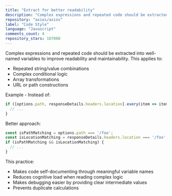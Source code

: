 ```yaml
---
title: "Extract for better readability"
description: "Complex expressions and repeated code should be extracted into well-named variables to improve readability and maintainability. This applies to repeated string/value combinations, complex conditional logic, array transformations, and URL or path constructions."
repository: "axios/axios"
label: "Code Style"
language: "Javascript"
comments_count: 4
repository_stars: 107000
---
```


Complex expressions and repeated code should be extracted into well-named variables to improve readability and maintainability. This applies to:
- Repeated string/value combinations
- Complex conditional logic
- Array transformations
- URL or path constructions

Example - Instead of:
```javascript
if ([options.path, responseDetails.headers.location].every(item => item === '/foo')) {
  // ...
}
```

Better approach:
```javascript
const isPathMatching = options.path === '/foo';
const isLocationMatching = responseDetails.headers.location === '/foo';
if (isPathMatching && isLocationMatching) {
  // ...
}
```

This practice:
- Makes code self-documenting through meaningful variable names
- Reduces cognitive load when reading complex logic
- Makes debugging easier by providing clear intermediate values
- Prevents duplicate calculations